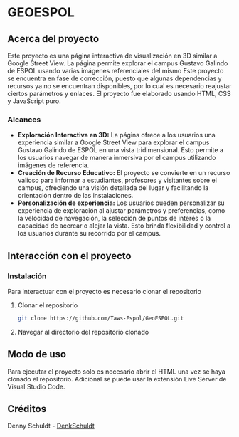 # GEOESPOL

<!-- ABOUT THE PROJECT -->
## Acerca del proyecto
Este proyecto es una página interactiva de visualización en 3D similar a Google Street View.
La página permite explorar el campus Gustavo Galindo de ESPOL usando varias imágenes referenciales del mismo
Este proyecto se encuentra en fase de corrección, puesto que algunas dependencias y recursos ya no se encuentran disponibles, por lo cual es necesario reajustar ciertos parámetros y enlaces.
El proyecto fue elaborado usando HTML, CSS y JavaScript puro.

### Alcances
* <b>Exploración Interactiva en 3D:</b> La página ofrece a los usuarios una experiencia similar a Google Street View para explorar el campus Gustavo Galindo de ESPOL en una vista tridimensional. Esto permite a los usuarios navegar de manera inmersiva por el campus utilizando imágenes de referencia.
* <b>Creación de Recurso Educativo:</b> El proyecto se convierte en un recurso valioso para informar a estudiantes, profesores y visitantes sobre el campus, ofreciendo una visión detallada del lugar y facilitando la orientación dentro de las instalaciones.
* <b>Personalización de experiencia: </b> Los usuarios pueden personalizar su experiencia de exploración al ajustar parámetros y preferencias, como la velocidad de navegación, la selección de puntos de interés o la capacidad de acercar o alejar la vista. Esto brinda flexibilidad y control a los usuarios durante su recorrido por el campus.




<!-- GETTING STARTED -->
## Interacción con el proyecto

### Instalación

Para interactuar con el proyecto es necesario clonar el repositorio

1. Clonar el repositorio
   ```sh
   git clone https://github.com/Taws-Espol/GeoESPOL.git
   ```

2. Navegar al directorio del repositorio clonado




<!-- USAGE EXAMPLES -->
## Modo de uso

Para ejecutar el proyecto solo es necesario abrir el HTML una vez se haya clonado el repositorio.
Adicional se puede usar la extensión Live Server de Visual Studio Code.

<!-- CONTACT -->
## Créditos

Denny Schuldt - [DenkSchuldt](https://github.com/DenkSchuldt)



